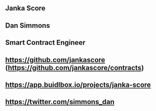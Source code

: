 ## Janka Score

## Dan Simmons

## Smart Contract Engineer

## https://github.com/jankascore (https://github.com/jankascore/contracts)

## https://app.buidlbox.io/projects/janka-score

## https://twitter.com/simmons_dan
